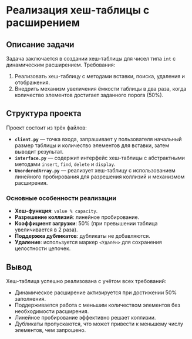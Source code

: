 # Реализация хеш-таблицы с расширением

## Описание задачи
Задача заключается в создании хеш-таблицы для чисел типа `int` с динамическим расширением. 
Требования:  
1. Реализовать хеш-таблицу с методами вставки, поиска, удаления и отображения.  
2. Внедрить механизм увеличения ёмкости таблицы в два раза, когда количество элементов достигает заданного порога (50%).  

## Структура проекта
Проект состоит из трёх файлов:  
- **`client.py`** — точка входа, запрашивает у пользователя начальный размер таблицы и количество элементов для вставки, затем выводит результат.  
- **`interface.py`** — содержит интерфейс хеш-таблицы с абстрактными методами `insert`, `find`, `delete` и `display`.  
- **`UnorderedArray.py`** — реализует хеш-таблицу с использованием линейного пробирования для разрешения коллизий и механизмом расширения.  

### Основные особенности реализации
- **Хеш-функция**: `value % capacity`.  
- **Разрешение коллизий**: линейное пробирование.  
- **Коэффициент загрузки**: 50% (при превышении таблица увеличивается в 2 раза).  
- **Поддержка дубликатов**: дубликаты не добавляются.  
- **Удаление**: используется маркер `<Удалён>` для сохранения целостности цепочек.  

## Вывод
Хеш-таблица успешно реализована с учётом всех требований:  
- Динамическое расширение активируется при достижении 50% заполнения.  
- Поддерживается работа с меньшим количеством элементов без необходимости расширения.  
- Линейное пробирование эффективно решает коллизии.  
- Дубликаты пропускаются, что может привести к меньшему числу элементов, чем запрошено.  
